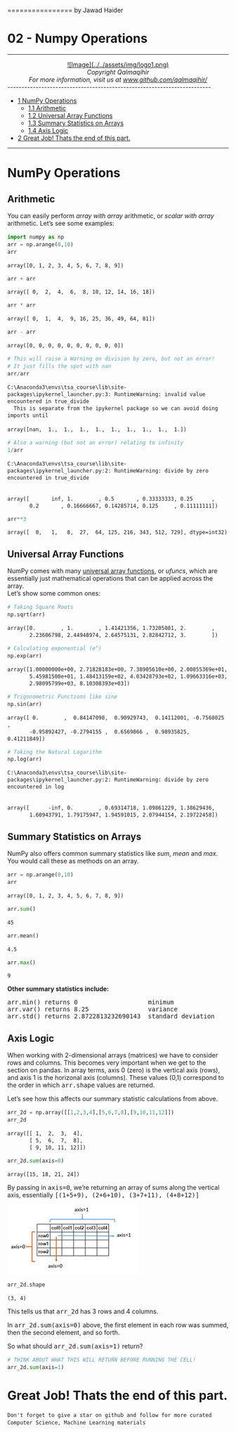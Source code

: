 ================
by Jawad Haider
# **02 - Numpy Operations**
------------------------------------------------------------------------
<center>
<a href=''>![Image](../../assets/img/logo1.png)</a>
</center>
<center>
<em>Copyright Qalmaqihir</em>
</center>
<center>
<em>For more information, visit us at
<a href='http://www.github.com/qalmaqihir/'>www.github.com/qalmaqihir/</a></em>
</center>
------------------------------------------------------------------------

- <a href="#numpy-operations" id="toc-numpy-operations"><span
  class="toc-section-number">1</span> NumPy Operations</a>
  - <a href="#arithmetic" id="toc-arithmetic"><span
    class="toc-section-number">1.1</span> Arithmetic</a>
  - <a href="#universal-array-functions"
    id="toc-universal-array-functions"><span
    class="toc-section-number">1.2</span> Universal Array Functions</a>
  - <a href="#summary-statistics-on-arrays"
    id="toc-summary-statistics-on-arrays"><span
    class="toc-section-number">1.3</span> Summary Statistics on Arrays</a>
  - <a href="#axis-logic" id="toc-axis-logic"><span
    class="toc-section-number">1.4</span> Axis Logic</a>
- <a href="#great-job-thats-the-end-of-this-part."
  id="toc-great-job-thats-the-end-of-this-part."><span
  class="toc-section-number">2</span> Great Job! Thats the end of this
  part.</a>

------------------------------------------------------------------------ 

# NumPy Operations

## Arithmetic

You can easily perform *array with array* arithmetic, or *scalar with
array* arithmetic. Let’s see some examples:

``` python
import numpy as np
arr = np.arange(0,10)
arr
```

    array([0, 1, 2, 3, 4, 5, 6, 7, 8, 9])

``` python
arr + arr
```

    array([ 0,  2,  4,  6,  8, 10, 12, 14, 16, 18])

``` python
arr * arr
```

    array([ 0,  1,  4,  9, 16, 25, 36, 49, 64, 81])

``` python
arr - arr
```

    array([0, 0, 0, 0, 0, 0, 0, 0, 0, 0])

``` python
# This will raise a Warning on division by zero, but not an error!
# It just fills the spot with nan
arr/arr
```

    C:\Anaconda3\envs\tsa_course\lib\site-packages\ipykernel_launcher.py:3: RuntimeWarning: invalid value encountered in true_divide
      This is separate from the ipykernel package so we can avoid doing imports until

    array([nan,  1.,  1.,  1.,  1.,  1.,  1.,  1.,  1.,  1.])

``` python
# Also a warning (but not an error) relating to infinity
1/arr
```

    C:\Anaconda3\envs\tsa_course\lib\site-packages\ipykernel_launcher.py:2: RuntimeWarning: divide by zero encountered in true_divide
      

    array([       inf, 1.        , 0.5       , 0.33333333, 0.25      ,
           0.2       , 0.16666667, 0.14285714, 0.125     , 0.11111111])

``` python
arr**3
```

    array([  0,   1,   8,  27,  64, 125, 216, 343, 512, 729], dtype=int32)

## Universal Array Functions

NumPy comes with many [universal array
functions](http://docs.scipy.org/doc/numpy/reference/ufuncs.html), or
<em>ufuncs</em>, which are essentially just mathematical operations that
can be applied across the array.<br>Let’s show some common ones:

``` python
# Taking Square Roots
np.sqrt(arr)
```

    array([0.        , 1.        , 1.41421356, 1.73205081, 2.        ,
           2.23606798, 2.44948974, 2.64575131, 2.82842712, 3.        ])

``` python
# Calculating exponential (e^)
np.exp(arr)
```

    array([1.00000000e+00, 2.71828183e+00, 7.38905610e+00, 2.00855369e+01,
           5.45981500e+01, 1.48413159e+02, 4.03428793e+02, 1.09663316e+03,
           2.98095799e+03, 8.10308393e+03])

``` python
# Trigonometric Functions like sine
np.sin(arr)
```

    array([ 0.        ,  0.84147098,  0.90929743,  0.14112001, -0.7568025 ,
           -0.95892427, -0.2794155 ,  0.6569866 ,  0.98935825,  0.41211849])

``` python
# Taking the Natural Logarithm
np.log(arr)
```

    C:\Anaconda3\envs\tsa_course\lib\site-packages\ipykernel_launcher.py:2: RuntimeWarning: divide by zero encountered in log
      

    array([      -inf, 0.        , 0.69314718, 1.09861229, 1.38629436,
           1.60943791, 1.79175947, 1.94591015, 2.07944154, 2.19722458])

## Summary Statistics on Arrays

NumPy also offers common summary statistics like <em>sum</em>,
<em>mean</em> and <em>max</em>. You would call these as methods on an
array.

``` python
arr = np.arange(0,10)
arr
```

    array([0, 1, 2, 3, 4, 5, 6, 7, 8, 9])

``` python
arr.sum()
```

    45

``` python
arr.mean()
```

    4.5

``` python
arr.max()
```

    9

<strong>Other summary statistics include:</strong>
<pre>
arr.min() returns 0                   minimum
arr.var() returns 8.25                variance
arr.std() returns 2.8722813232690143  standard deviation
</pre>

## Axis Logic

When working with 2-dimensional arrays (matrices) we have to consider
rows and columns. This becomes very important when we get to the section
on pandas. In array terms, axis 0 (zero) is the vertical axis (rows),
and axis 1 is the horizonal axis (columns). These values (0,1)
correspond to the order in which <tt>arr.shape</tt> values are returned.

Let’s see how this affects our summary statistic calculations from
above.

``` python
arr_2d = np.array([[1,2,3,4],[5,6,7,8],[9,10,11,12]])
arr_2d
```

    array([[ 1,  2,  3,  4],
           [ 5,  6,  7,  8],
           [ 9, 10, 11, 12]])

``` python
arr_2d.sum(axis=0)
```

    array([15, 18, 21, 24])

By passing in <tt>axis=0</tt>, we’re returning an array of sums along
the vertical axis, essentially <tt>\[(1+5+9), (2+6+10), (3+7+11),
(4+8+12)\]</tt>

![Image](../../assets/img/axis_logic.png)

``` python
arr_2d.shape
```

    (3, 4)

This tells us that <tt>arr_2d</tt> has 3 rows and 4 columns.

In <tt>arr_2d.sum(axis=0)</tt> above, the first element in each row was
summed, then the second element, and so forth.

So what should <tt>arr_2d.sum(axis=1)</tt> return?

``` python
# THINK ABOUT WHAT THIS WILL RETURN BEFORE RUNNING THE CELL!
arr_2d.sum(axis=1)
```

# Great Job! Thats the end of this part.

`Don't forget to give a star on github and follow for more curated Computer Science, Machine Learning materials`
